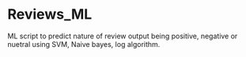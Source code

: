# Reviews_ML
ML script to predict nature of review output being positive, negative or nuetral using SVM, Naive bayes, log algorithm.
